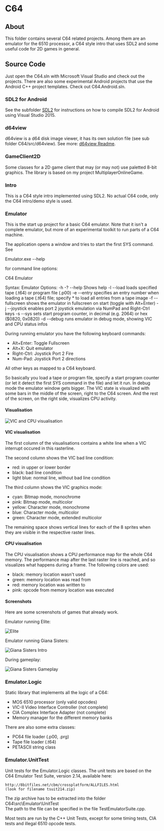 # C64 #

## About ##

This folder contains several C64 related projects. Among them are an emulator
for the 6510 processor, a C64 style intro that uses SDL2 and some useful code
for 2D games in general.

## Source Code ##

Just open the C64.sln with Microsoft Visual Studio and check out the
projects. There are also some experimental Android projects that use the
Android C++ project templates. Check out C64.Android.sln.

### SDL2 for Android ###

See the subfolder [SDL2](src/ThirdParty/SDL2/Readme.md "SDL2 Readme") for
instructions on how to compile SDL2 for Android using Visual Studio 2015.

### d64view ###

d64view is a d64 disk image viewer, it has its own solution file (see sub folder
C64/src/d64view). See more: [d64view Readme](src/d64view/Readme.md "d64view readme").

### GameClient2D ###

Some classes for a 2D game client that may (or may not) use paletted 8-bit
graphics. The library is based on my project MultiplayerOnlineGame.

### Intro ###

This is a C64 style intro implemented using SDL2. No actual C64 code, only the
C64 intro/demo style is used.

### Emulator ###

This is the start up project for a basic C64 emulator. Note that it isn't a
complete emulator, but more of an experimental toolkit to run parts of a C64
machine.

The application opens a window and tries to start the first SYS command. See

   Emulator.exe --help

for command line options:

   C64 Emulator

   Syntax: Emulator <params> <args>
   Options:
    -h -? --help
      Shows help
    -l --load
      loads specified tape (.t64) or program file (.p00)
    -e --entry
      specifies an entry number when loading a tape (.t64) file; specify * to load all entries from a tape image
    -f --fullscreen
      shows the emulator in fullscreen on start (toggle with Alt+Enter)
    -j --joystick
      enables port 2 joystick emulation via NumPad and Right-Ctrl keys
    -s --sys
      sets start program counter, in decimal (e.g. 2064) or hex ($0820, 0x0820)
    -d --debug
      runs emulator in debug mode, showing VIC and CPU status infos

During running emulator you have the following keyboard commands:

- Alt+Enter:  Toggle Fullscreen
- Alt+X:      Quit emulator
- Right-Ctrl: Joystick Port 2 Fire
- Num-Pad:    Joystick Port 2 directions

All other keys as mapped to a C64 keyboard.

So basically you load a tape or program file, specify a start program counter
(or let it detect the first SYS command in the file) and let it run. In debug
mode the emulator window gets bigger. The VIC state is visualized with some
bars in the middle of the screen, right to the C64 screen. And the rest of the
screen, on the right side, visualizes CPU activity.

#### Visualisation ####

![VIC and CPU visualisation](images/c64_vic_cpu_map.png)

#### VIC visualisation ####

The first column of the visualisations contains a white line when a VIC
interrupt occured in this rasterline.

The second column shows the VIC bad line condition:

- red: in upper or lower border
- black: bad line condition
- light blue: normal line, without bad line condition

The third column shows the VIC graphics mode:

- cyan: Bitmap mode, monochrome
- pink: Bitmap mode, multicolor
- yellow: Character mode, monochrome
- blue: Character mode, multicolor
- green: Character mode, extended multicolor

The remaining space shows vertical lines for each of the 8 sprites when they
are visible in the respective raster lines.

#### CPU visualisation ####

The CPU visualisation shows a CPU performance map for the whole C64 memory.
The performance map after the last raster line is reached, and so visualizes
what happens during a frame. The following colors are used:

- black: memory location wasn't used
- green: memory location was read from
- red: memory location was written to
- pink: opcode from memory location was executed

#### Screenshots ####

Here are some screenshots of games that already work.

Emulator running Elite:

![Elite](images/c64_elite.png)

Emulator running Giana Sisters:

![Giana Sisters Intro](images/c64_giana_sisters_intro.png)

During gameplay:

![Giana Sisters Gameplay](images/c64_giana_sisters_gameplay.png)

### Emulator.Logic ###

Static library that implements all the logic of a C64:

- MOS 6510 processor (only valid opcodes)
- VIC-II Video Interface Controller (not complete)
- CIA Complex Interface Adapter (not complete)
- Memory manager for the different memory banks

There are also some extra classes:
- PC64 file loader (.p00, .prg)
- Tape file loader (.t64)
- PETASCII string class

### Emulator.UnitTest ###

Unit tests for the Emulator.Logic classes. The unit tests are based on the C64
Emulator Test Suite, version 2.14, available here:

    http://8bitfiles.net/cbm/crossplatform/ALLFILES.html
    (look for filename tsuit214.zip)

The zip archive has to be extracted into the folder C64\src\Emulator\UnitTest\
The path to the file can be specified in the file TestEmulatorSuite.cpp.

Most tests are run by the C++ Unit Tests, except for some timing tests, CIA
tests and illegal 6510 opcode tests.
